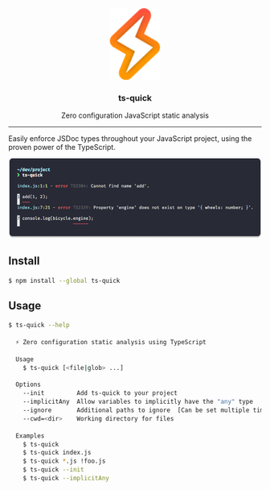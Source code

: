 <div align="center">
  <img alt="lightning bolt" src="./media/logo.svg" width=100px>
</div>
<h3 align="center">ts-quick️</h3>
<p align="center">Zero configuration JavaScript static analysis</p>

---

Easily enforce JSDoc types throughout your JavaScript project, using the proven power of the TypeScript.

![ts-quick reporting two errors](./media/demo.png)

## Install

```sh
$ npm install --global ts-quick
```

## Usage

```sh
$ ts-quick --help

  ⚡️ Zero configuration static analysis using TypeScript

  Usage
    $ ts-quick [<file|glob> ...]

  Options
    --init         Add ts-quick to your project
    --implicitAny  Allow variables to implicitly have the "any" type
    --ignore       Additional paths to ignore  [Can be set multiple times]
    --cwd=<dir>    Working directory for files

  Examples
    $ ts-quick
    $ ts-quick index.js
    $ ts-quick *.js !foo.js
    $ ts-quick --init
    $ ts-quick --implicitAny
```
